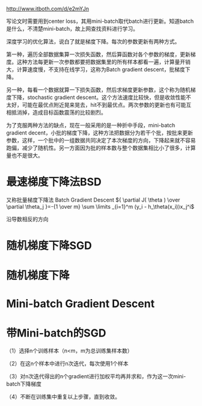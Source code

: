 http://www.itboth.com/d/e2mYJn

写论文时需要用到center loss，其用mini-batch取代batch进行更新。知道batch是什么，不清楚mini-batch，故上网查找资料进行学习。

深度学习的优化算法，说白了就是梯度下降。每次的参数更新有两种方式。

第一种，遍历全部数据集算一次损失函数，然后算函数对各个参数的梯度，更新梯度。这种方法每更新一次参数都要把数据集里的所有样本都看一遍，计算量开销大，计算速度慢，不支持在线学习，这称为Batch gradient descent，批梯度下降。

另一种，每看一个数据就算一下损失函数，然后求梯度更新参数，这个称为随机梯度下降，stochastic gradient descent。这个方法速度比较快，但是收敛性能不太好，可能在最优点附近晃来晃去，hit不到最优点。两次参数的更新也有可能互相抵消掉，造成目标函数震荡的比较剧烈。

为了克服两种方法的缺点，现在一般采用的是一种折中手段，mini-batch gradient decent，小批的梯度下降，这种方法把数据分为若干个批，按批来更新参数，这样，一个批中的一组数据共同决定了本次梯度的方向，下降起来就不容易跑偏，减少了随机性。另一方面因为批的样本数与整个数据集相比小了很多，计算量也不是很大。



# 最速梯度下降法BSD
又称批量梯度下降法 Batch Gradient Descent
${ \partial J( \theta ) \over \partial \theta_j }=-{1 \over m} \sum \limits _{i=1}^m (y_i - h_\theta(x_i))x_j^i$

沿导数相反的方向

# 随机梯度下降SGD


# 随机梯度下降

# Mini-batch Gradient Descent

# 带Mini-batch的SGD

（1）选择n个训练样本（n<m，m为总训练集样本数）

（2）在这n个样本中进行n次迭代，每次使用1个样本

（3）对n次迭代得出的n个gradient进行加权平均再并求和，作为这一次mini-batch下降梯度

（4）不断在训练集中重复以上步骤，直到收敛。
